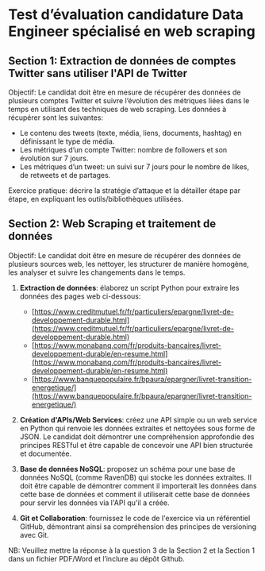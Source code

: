 # Test d’évaluation candidature Data Engineer spécialisé en web scraping

## Section 1: Extraction de données de comptes Twitter sans utiliser l'API de Twitter
Objectif: Le candidat doit être en mesure de récupérer des données de plusieurs comptes Twitter et suivre l’évolution des métriques liées dans le temps en utilisant des techniques de web scraping. Les données à récupérer sont les suivantes:
- Le contenu des tweets (texte, média, liens, documents, hashtag) en définissant le type de média.
- Les métriques d’un compte Twitter: nombre de followers et son évolution sur 7 jours.
- Les métriques d’un tweet: un suivi sur 7 jours pour le nombre de likes, de retweets et de partages.

Exercice pratique: décrire la stratégie d’attaque et la détailler étape par étape, en expliquant les outils/bibliothèques utilisées.

## Section 2: Web Scraping et traitement de données

Objectif: Le candidat doit être en mesure de récupérer des données de plusieurs sources web, les nettoyer, les structurer de manière homogène, les analyser et suivre les changements dans le temps.

1. **Extraction de données**: élaborez un script Python pour extraire les données des pages web ci-dessous:
   - [https://www.creditmutuel.fr/fr/particuliers/epargne/livret-de-developpement-durable.html](https://www.creditmutuel.fr/fr/particuliers/epargne/livret-de-developpement-durable.html)
   - [https://www.monabanq.com/fr/produits-bancaires/livret-developpement-durable/en-resume.html](https://www.monabanq.com/fr/produits-bancaires/livret-developpement-durable/en-resume.html)
   - [https://www.banquepopulaire.fr/bpaura/epargner/livret-transition-energetique/](https://www.banquepopulaire.fr/bpaura/epargner/livret-transition-energetique/)

2. **Création d'APIs/Web Services**: créez une API simple ou un web service en Python qui renvoie les données extraites et nettoyées sous forme de JSON. Le candidat doit démontrer une compréhension approfondie des principes RESTful et être capable de concevoir une API bien structurée et documentée.

3. **Base de données NoSQL**: proposez un schéma pour une base de données NoSQL (comme RavenDB) qui stocke les données extraites. Il doit être capable de démontrer comment il importerait les données dans cette base de données et comment il utiliserait cette base de données pour servir les données via l'API qu'il a créée.

4. **Git et Collaboration**: fournissez le code de l'exercice via un référentiel GitHub, démontrant ainsi sa compréhension des principes de versioning avec Git.

NB: Veuillez mettre la réponse à la question 3 de la Section 2 et la Section 1 dans un fichier PDF/Word et l’inclure au dépôt Github.
